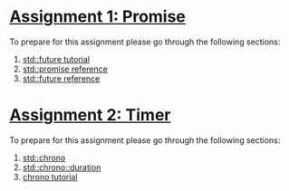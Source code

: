# [Assignment 1: Promise](https://github.com/Gamezar/cpp-training/tree/main/future/tasks/promise)

To prepare for this assignment please go through the following sections:
1. [std::future tutorial](https://www.geeksforgeeks.org/std-future-in-cpp/)
2. [std::promise reference](https://en.cppreference.com/w/cpp/thread/promise)
3. [std::future reference](https://en.cppreference.com/w/cpp/thread/future)

# [Assignment 2: Timer](https://github.com/Gamezar/cpp-training/tree/main/future/tasks/timer)

To prepare for this assignment please go through the following sections:
1. [std::chrono](https://en.cppreference.com/w/cpp/chrono)
2. [std::chrono::duration](https://en.cppreference.com/w/cpp/chrono/duration)
3. [chrono tutorial](https://www.geeksforgeeks.org/chrono-in-c/)
